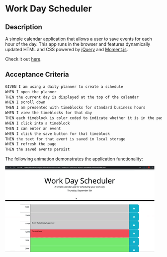 # Work Day Scheduler

## Description

A simple calendar application that allows a user to save events for each hour of the day. This app runs in the browser and features dynamically updated HTML and CSS powered by [jQuery](https://jquery.com/) and [Moment.js](https://momentjs.com/).

Check it out [here](https://jordanlrothwell.github.io/workDayScheduler/).

## Acceptance Criteria

```md
GIVEN I am using a daily planner to create a schedule
WHEN I open the planner
THEN the current day is displayed at the top of the calendar
WHEN I scroll down
THEN I am presented with timeblocks for standard business hours
WHEN I view the timeblocks for that day
THEN each timeblock is color coded to indicate whether it is in the past, present, or future
WHEN I click into a timeblock
THEN I can enter an event
WHEN I click the save button for that timeblock
THEN the text for that event is saved in local storage
WHEN I refresh the page
THEN the saved events persist
```

The following animation demonstrates the application functionality:

![A user clicks on slots on the color-coded calendar and edits the events.](./Assets/05-third-party-apis-homework-demo.gif)